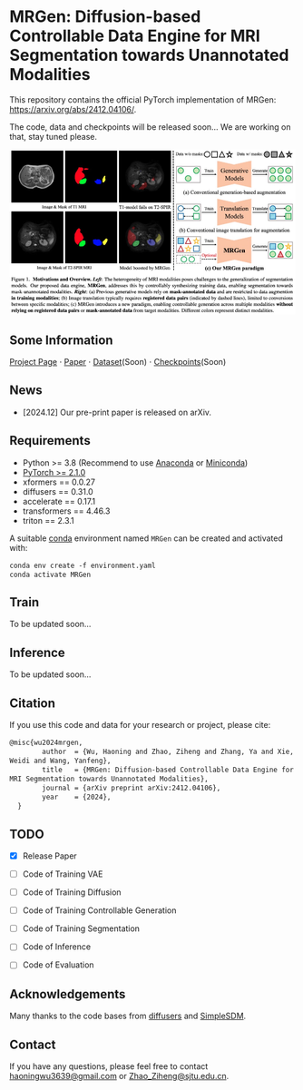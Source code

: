 # MRGen: Diffusion-based Controllable Data Engine for MRI Segmentation towards Unannotated Modalities
This repository contains the official PyTorch implementation of MRGen: https://arxiv.org/abs/2412.04106/.

The code, data and checkpoints will be released soon... We are working on that, stay tuned please.

<div align="center">
   <img src="./teaser.png">
</div>

## Some Information
[Project Page](https://haoningwu3639.github.io/MRGen/)  $\cdot$ [Paper](https://arxiv.org/abs/2412.04106/) $\cdot$ [Dataset]()(Soon) $\cdot$ [Checkpoints]()(Soon) 

## News
- [2024.12] Our pre-print paper is released on arXiv.

## Requirements
- Python >= 3.8 (Recommend to use [Anaconda](https://www.anaconda.com/download/#linux) or [Miniconda](https://docs.conda.io/en/latest/miniconda.html))
- [PyTorch >= 2.1.0](https://pytorch.org/)
- xformers == 0.0.27
- diffusers == 0.31.0
- accelerate == 0.17.1
- transformers == 4.46.3
- triton == 2.3.1

A suitable [conda](https://conda.io/) environment named `MRGen` can be created and activated with:

```
conda env create -f environment.yaml
conda activate MRGen
```

## Train

To be updated soon...

## Inference

To be updated soon...


## Citation
If you use this code and data for your research or project, please cite:

	@misc{wu2024mrgen,
            author  = {Wu, Haoning and Zhao, Ziheng and Zhang, Ya and Xie, Weidi and Wang, Yanfeng},
            title   = {MRGen: Diffusion-based Controllable Data Engine for MRI Segmentation towards Unannotated Modalities},
            journal = {arXiv preprint arXiv:2412.04106},
            year    = {2024},
      }

## TODO
- [x] Release Paper
- [ ] Code of Training VAE
- [ ] Code of Training Diffusion
- [ ] Code of Training Controllable Generation
- [ ] Code of Training Segmentation
- [ ] Code of Inference
- [ ] Code of Evaluation


## Acknowledgements
Many thanks to the code bases from [diffusers](https://github.com/huggingface/diffusers) and [SimpleSDM](https://github.com/haoningwu3639/SimpleSDM).


## Contact
If you have any questions, please feel free to contact haoningwu3639@gmail.com or Zhao_Ziheng@sjtu.edu.cn.
